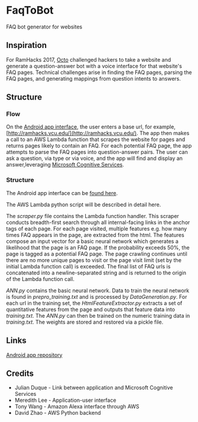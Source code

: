 # FaqToBot
FAQ bot generator for websites

## Inspiration
For RamHacks 2017, [Octo](http://www.octoconsulting.com/) challenged hackers to take a website and generate a question-answer bot with a voice interface for that website's FAQ pages. Technical challenges arise in finding the FAQ pages, parsing the FAQ pages, and generating mappings from question intents to answers.

## Structure
### Flow
On the [Android app interface](https://github.com/juliandduque/OCTO-FAQUESTER), the user enters a base url, for example, [http://ramhacks.vcu.edu/](http://ramhacks.vcu.edu/). The app then makes a call to an AWS Lambda function that scrapes the website for pages and returns pages likely to contain an FAQ. For each potential FAQ page, the app attempts to parse the FAQ pages into question-answer pairs. The user can ask a question, via type or via voice, and the app will find and display an answer,leveraging [Microsoft Cognitive Services](https://azure.microsoft.com/en-us/services/cognitive-services/?v=17.29).

### Structure
The Android app interface can be [found here](https://github.com/juliandduque/OCTOFAQ).

The AWS Lambda python script will be described in detail here.

The _scraper.py_ file contains the Lambda function handler. This scraper conducts breadth-first search through all internal-facing links in the anchor tags of each page. For each page visited, multiple features e.g. how many times FAQ appears in the page, are extracted from the html. The features compose an input vector for a basic neural network which generates a likelihood that the page is an FAQ page. If the probability exceeds 50%, the page is tagged as a potential FAQ page. The page crawling continues until there are no more unique pages to visit or the page visit limit (set by the initial Lambda function call) is exceeded. The final list of FAQ urls is concatenated into a newline-separated string and is returned to the origin of the Lambda function call.

_ANN.py_ contains the basic neural network. Data to train the neural network is found in _prepro_training.txt_ and is processed by _DataGeneration.py_. For each url in the training set, the _HtmlFeatureExtractor.py_ extracts a set of quantitative features from the page and outputs that feature data into _training.txt_. The _ANN.py_ can then be trained on the numeric training data in _training.txt_. The weights are stored and restored via a pickle file.

## Links
[Android app repository](https://github.com/juliandduque/OCTOFAQ)

## Credits
* Julian Duque - Link between application and Microsoft Cognitive Services
* Meredith Lee - Application-user interface
* Tony Wang - Amazon Alexa interface through AWS
* David Zhao - AWS Python backend

